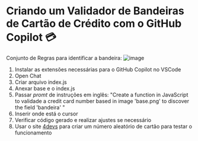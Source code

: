 # Criando um Validador de Bandeiras de Cartão de Crédito com o GitHub Copilot 💳

Conjunto de Regras para identificar a bandeira:
![image](https://github.com/user-attachments/assets/979582e1-9cdd-4536-a313-727fdc37c9b9)

1. Instalar as extensões necessárias para o GitHub Copilot no VSCode
2. Open Chat
3. Criar arquivo index.js
4. Anexar base e o index.js
5. Passar *promt* de instruções em inglês: "Create a function in JavaScript to validade a credit card number based in image 'base.png' to discover the field 'bandeira' "
6. Inserir onde está o cursor
7. Verificar código gerado e realizar ajustes se necessário
8. Usar o site [4devs](https://www.4devs.com.br/gerador_de_numero_cartao_credito) para criar um número aleatório de cartão para testar o funcionamento
